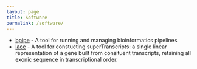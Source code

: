 ```yaml
---
layout: page
title: Software
permalink: /software/
---
```


* [bpipe](http://docs.bpipe.org/) - A tool for running and managing bioinformatics pipelines
* [lace](https://github.com/Oshlack/Lace/wiki) - A tool for constucting superTranscripts: a single linear representation of a gene built from consituent transcripts, retaining all exonic sequence in transcriptional order.

